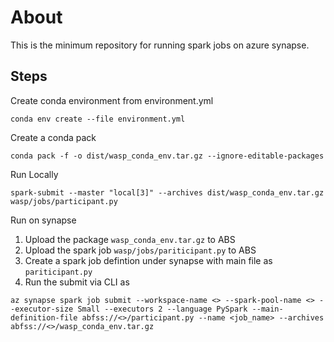 # About

This is the minimum repository for running spark jobs on azure synapse.

## Steps

Create conda environment from environment.yml

```
conda env create --file environment.yml
```

Create a conda pack

```
conda pack -f -o dist/wasp_conda_env.tar.gz --ignore-editable-packages
```

Run Locally

```
spark-submit --master "local[3]" --archives dist/wasp_conda_env.tar.gz  wasp/jobs/participant.py
```

Run on synapse

1. Upload the package `wasp_conda_env.tar.gz` to ABS
2. Upload the spark job `wasp/jobs/pariticipant.py` to ABS
3. Create a spark job defintion under synapse with main file as `pariticipant.py`
4. Run the submit via CLI as

```
az synapse spark job submit --workspace-name <> --spark-pool-name <> --executor-size Small --executors 2 --language PySpark --main-definition-file abfss://<>/participant.py --name <job_name> --archives abfss://<>/wasp_conda_env.tar.gz
```
